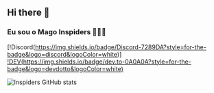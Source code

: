## Hi there 👋

### Eu sou o Mago Inspiders 🧙🏾‍♂️

[!Discord(https://img.shields.io/badge/Discord-7289DA?style=for-the-badge&logo=discord&logoColor=white)]
[!DEV(https://img.shields.io/badge/dev.to-0A0A0A?style=for-the-badge&logo=devdotto&logoColor=white)](https://dev.to/skyspidersquick)


![Inspiders GitHub stats](https://github-readme-stats.vercel.app/api?username=Inspiders&show_icons=true&theme=radical)
